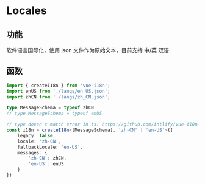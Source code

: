 # Locales

## 功能

软件语言国际化，使用 json 文件作为原始文本，目前支持 中/英 双语



## 函数

```typescript
import { createI18n } from 'vue-i18n';
import enUS from './langs/en_US.json';
import zhCN from './langs/zh_CN.json';

type MessageSchema = typeof zhCN
// type MessageSchema = typeof enUS

// type doesn't match error in ts: https://github.com/intlify/vue-i18n-next/issues/672
const i18n = createI18n<[MessageSchema], 'zh-CN' | 'en-US'>({
    legacy: false,
    locale: 'zh-CN',
    fallbackLocale: 'en-US',
    messages: {
        'zh-CN': zhCN,
        'en-US': enUS
    }
})

```



